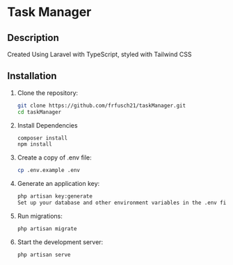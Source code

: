 # Task Manager

## Description

Created Using Laravel with TypeScript, styled with Tailwind CSS

## Installation

1. Clone the repository:
   ```bash
   git clone https://github.com/frfusch21/taskManager.git
   cd taskManager

2. Install Dependencies
    ```bash
    composer install
    npm install

3. Create a copy of .env file:
    ```bash
    cp .env.example .env

4. Generate an application key:
    ```bash
    php artisan key:generate
    Set up your database and other environment variables in the .env file.

5. Run migrations:
    ```bash
    php artisan migrate

6. Start the development server:
    ```bash
    php artisan serve